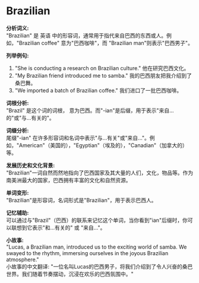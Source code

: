 # Brazilian

**分析词义:**  
"Brazilian" 是 英语 中的形容词，通常用于指代来自巴西的东西或人。例如，"Brazilian coffee" 意为"巴西咖啡"，而 "Brazilian man"则表示"巴西男子"。

  

**列举例句:**

  

1.  "She is conducting a research on Brazilian culture." 他在研究巴西文化。
2.  "My Brazilian friend introduced me to samba." 我的巴西朋友把我介绍到了桑巴舞。
3.  "We imported a batch of Brazilian coffee." 我们进口了一批巴西咖啡。

  

**词根分析:**  
"Brazil" 是这个词的词根， 意为巴西。而"-ian"是后缀，用于表示"来自...的"或"与...有关的"。

  

**词缀分析:**  
尾缀"-ian" 在许多形容词和名词中表示"与...有关"或"来自..."。例如，"American"（美国的），"Egyptian"（埃及的），"Canadian"（加拿大的）等。

  

**发展历史和文化背景:**  
"Brazilian"一词自然而然地指向了巴西国家及其大量的人们，文化，物品等。作为南美洲最大的国家，巴西拥有丰富的文化和自然资源。

  

**单词变形:**  
"Brazilian"是形容词，名词形式是"Brazilian"，用于表示巴西人。

  

**记忆辅助:**  
可以通过与"Brazil"（巴西）的联系来记忆这个单词，当你看到"ian"后缀时，你可以联想到它表示"和...有关的" 或 "来自..."。

  

**小故事:**  
"Lucas, a Brazilian man, introduced us to the exciting world of samba. We swayed to the rhythm, immersing ourselves in the joyous Brazilian atmosphere."  
小故事的中文翻译: "一位名叫Lucas的巴西男子，将我们介绍到了令人兴奋的桑巴世界。我们随着节奏摆动，沉浸在欢乐的巴西氛围中。"
